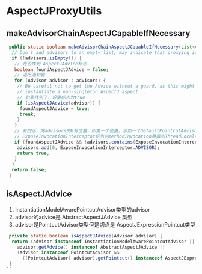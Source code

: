 # AspectJProxyUtils

## makeAdvisorChainAspectJCapableIfNecessary

```java
 public static boolean makeAdvisorChainAspectJCapableIfNecessary(List<Advisor> advisors) {
  // Don't add advisors to an empty list; may indicate that proxying is just not required
  if (!advisors.isEmpty()) {
   // 是否找到 AspectJAdvice标志 
   boolean foundAspectJAdvice = false;
   // 遍历通知器
   for (Advisor advisor : advisors) {
    // Be careful not to get the Advice without a guard, as this might eagerly
    // instantiate a non-singleton AspectJ aspect...
    // 如果找到了，设置标志为true
    if (isAspectJAdvice(advisor)) {
     foundAspectJAdvice = true;
     break;
    }
   }
   // 有的话，向advisors的0号位置，即第一个位置，添加一个DefaultPointcutAdvisor（ExposeInvocationInterceptor拦截器）
   // ExposeInvocationInterceptor将当前methodInvocation暴露到ThreadLocal中供使用
   if (foundAspectJAdvice && !advisors.contains(ExposeInvocationInterceptor.ADVISOR)) {
    advisors.add(0, ExposeInvocationInterceptor.ADVISOR);
    return true;
   }
  }
  return false;
 }
```

## isAspectJAdvice

1. InstantiationModelAwarePointcutAdvisor类型的advisor
2. advisor的advice是 AbstractAspectJAdvice 类型
3. advisor是PointcutAdvisor类型但是切点是 AspectJExpressionPointcut类型

```java
 private static boolean isAspectJAdvice(Advisor advisor) {
  return (advisor instanceof InstantiationModelAwarePointcutAdvisor ||
    advisor.getAdvice() instanceof AbstractAspectJAdvice ||
    (advisor instanceof PointcutAdvisor &&
      ((PointcutAdvisor) advisor).getPointcut() instanceof AspectJExpressionPointcut));
 }
``
